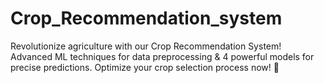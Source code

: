 # Crop_Recommendation_system
Revolutionize agriculture with our Crop Recommendation System! Advanced ML techniques for data preprocessing &amp; 4 powerful models for precise predictions. Optimize your crop selection process now! 🌱
